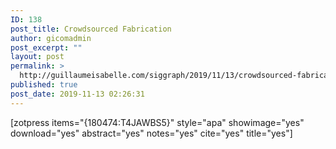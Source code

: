 ```yaml
---
ID: 138
post_title: Crowdsourced Fabrication
author: gicomadmin
post_excerpt: ""
layout: post
permalink: >
  http://guillaumeisabelle.com/siggraph/2019/11/13/crowdsourced-fabrication/
published: true
post_date: 2019-11-13 02:26:31
---
```

<!-- wp:paragraph -->



<!-- /wp:paragraph -->

<!-- wp:shortcode --> [zotpress items="{180474:T4JAWBS5}" style="apa" showimage="yes" download="yes" abstract="yes" notes="yes" cite="yes" title="yes"] 

<!-- /wp:shortcode -->